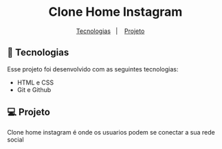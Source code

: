 <h1 align="center">Clone Home Instagram</h1>

<p align="center">
  <a href="#-tecnologias">Tecnologias</a>&nbsp;&nbsp;&nbsp;|&nbsp;&nbsp;&nbsp;
  <a href="#-projeto">Projeto</a>&nbsp;&nbsp;&nbsp;&nbsp;&nbsp;&nbsp;
</p>

## 🚀 Tecnologias

Esse projeto foi desenvolvido com as seguintes tecnologias:

- HTML e CSS
- Git e Github

## 💻 Projeto

Clone home instagram é onde os usuarios podem se conectar a sua rede social